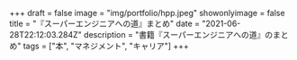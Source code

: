 +++
draft = false
image = "img/portfolio/hpp.jpeg"
showonlyimage = false
title = "『スーパーエンジニアへの道』まとめ"
date = "2021-06-28T22:12:03.284Z"
description = "書籍『スーパーエンジニアへの道』のまとめ"
tags = ["本", "マネジメント", "キャリア"]
+++
